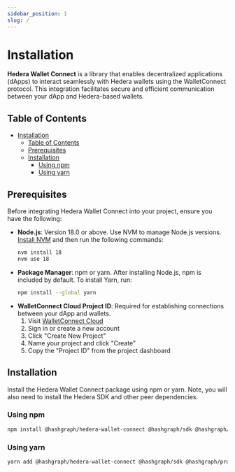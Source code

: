 ```yaml
---
sidebar_position: 1
slug: /
---
```


# Installation

**Hedera Wallet Connect** is a library that enables decentralized applications (dApps) to interact seamlessly with Hedera wallets using the WalletConnect protocol. This integration facilitates secure and efficient communication between your dApp and Hedera-based wallets.

## Table of Contents

- [Installation](#installation)
  - [Table of Contents](#table-of-contents)
  - [Prerequisites](#prerequisites)
  - [Installation](#installation-1)
    - [Using npm](#using-npm)
    - [Using yarn](#using-yarn)

## Prerequisites

Before integrating Hedera Wallet Connect into your project, ensure you have the following:

- **Node.js**: Version 18.0 or above. Use NVM to manage Node.js versions. [Install NVM](https://github.com/nvm-sh/nvm#installing-and-updating) and then run the following commands:
  ```bash
  nvm install 18
  nvm use 18
  ```
- **Package Manager**: npm or yarn. After installing Node.js, npm is included by default. To install Yarn, run:
  ```bash
  npm install --global yarn
  ```
- **WalletConnect Cloud Project ID**: Required for establishing connections between your dApp and wallets.
  1. Visit [WalletConnect Cloud](https://cloud.walletconnect.com)
  2. Sign in or create a new account
  3. Click "Create New Project"
  4. Name your project and click "Create"
  5. Copy the "Project ID" from the project dashboard

## Installation

Install the Hedera Wallet Connect package using npm or yarn. Note, you will also need to install the Hedera SDK and other peer dependencies.

### Using npm

```bash
npm install @hashgraph/hedera-wallet-connect @hashgraph/sdk @hashgraph/proto @hashgraph/hedera-wallet-connect @walletconnect/modal @walletconnect/qrcode-modal @walletconnect/utils @walletconnect/types @walletconnect/modal-core
```

### Using yarn

```bash
yarn add @hashgraph/hedera-wallet-connect @hashgraph/sdk @hashgraph/proto @hashgraph/hedera-wallet-connect @walletconnect/modal @walletconnect/qrcode-modal @walletconnect/utils @walletconnect/types @walletconnect/modal-core
```
